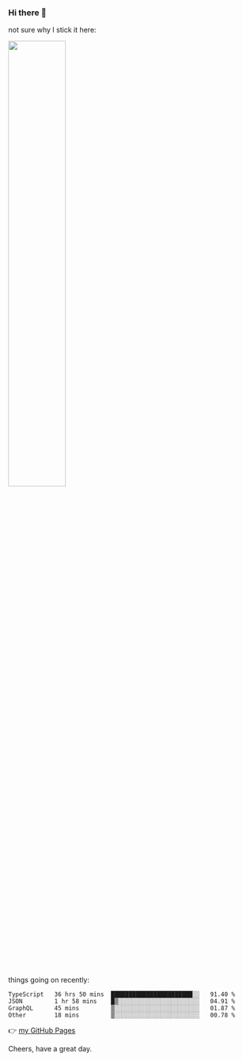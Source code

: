 ### Hi there 👋

not sure why I stick it here:

[<img width="48%" src="https://github-readme-stats.vercel.app/api?username=ykzhukian&show_icons=true&theme=dracula">](https://github.com/anuraghazra/github-readme-stats)


things going on recently:

<!--START_SECTION:waka-->

```text
TypeScript   36 hrs 50 mins  ███████████████████████░░   91.40 %
JSON         1 hr 58 mins    █▒░░░░░░░░░░░░░░░░░░░░░░░   04.91 %
GraphQL      45 mins         ▒░░░░░░░░░░░░░░░░░░░░░░░░   01.87 %
Other        18 mins         ▒░░░░░░░░░░░░░░░░░░░░░░░░   00.78 %
```

<!--END_SECTION:waka-->

👉 [my GitHub Pages](https://ykzhukian.github.io)

Cheers, have a great day.

